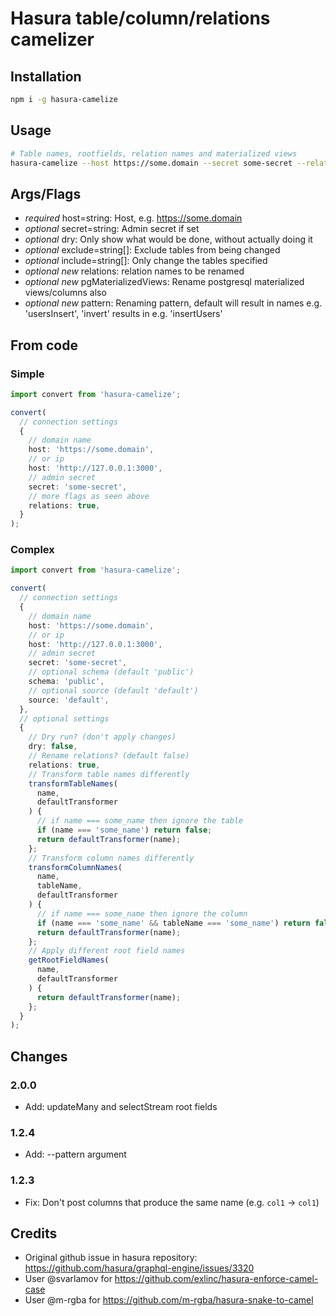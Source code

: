 # Hasura table/column/relations camelizer

## Installation

```bash
npm i -g hasura-camelize
```

## Usage

```bash
# Table names, rootfields, relation names and materialized views
hasura-camelize --host https://some.domain --secret some-secret --relations --pgMaterializedViews
```

## Args/Flags

- _required_ host=string: Host, e.g. https://some.domain
- _optional_ secret=string: Admin secret if set
- _optional_ dry: Only show what would be done, without actually doing it
- _optional_ exclude=string[]: Exclude tables from being changed
- _optional_ include=string[]: Only change the tables specified
- _optional_ _new_ relations: relation names to be renamed
- _optional_ _new_ pgMaterializedViews: Rename postgresql materialized views/columns also
- _optional_ _new_ pattern: Renaming pattern, default will result in names e.g. 'usersInsert', 'invert' results in e.g. 'insertUsers'

## From code

### Simple

```ts
import convert from 'hasura-camelize';

convert(
  // connection settings
  {
    // domain name
    host: 'https://some.domain',
    // or ip
    host: 'http://127.0.0.1:3000',
    // admin secret
    secret: 'some-secret',
    // more flags as seen above
    relations: true,
  }
);
```

### Complex

```ts
import convert from 'hasura-camelize';

convert(
  // connection settings
  {
    // domain name
    host: 'https://some.domain',
    // or ip
    host: 'http://127.0.0.1:3000',
    // admin secret
    secret: 'some-secret',
    // optional schema (default 'public')
    schema: 'public',
    // optional source (default 'default')
    source: 'default',
  },
  // optional settings
  {
    // Dry run? (don't apply changes)
    dry: false,
    // Rename relations? (default false)
    relations: true,
    // Transform table names differently
    transformTableNames(
      name,
      defaultTransformer
    ) {
      // if name === some_name then ignore the table
      if (name === 'some_name') return false;
      return defaultTransformer(name);
    };
    // Transform column names differently
    transformColumnNames(
      name,
      tableName,
      defaultTransformer
    ) {
      // if name === some_name then ignore the column
      if (name === 'some_name' && tableName === 'some_name') return false;
      return defaultTransformer(name);
    };
    // Apply different root field names
    getRootFieldNames(
      name,
      defaultTransformer
    ) {
      return defaultTransformer(name);
    };
  }
);
```

## Changes

### 2.0.0

- Add: updateMany and selectStream root fields

### 1.2.4

- Add: --pattern argument

### 1.2.3

- Fix: Don't post columns that produce the same name (e.g. `col1` -> `col1`)

## Credits

- Original github issue in hasura repository: https://github.com/hasura/graphql-engine/issues/3320
- User @svarlamov for https://github.com/exlinc/hasura-enforce-camel-case
- User @m-rgba for https://github.com/m-rgba/hasura-snake-to-camel
